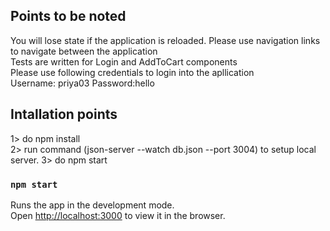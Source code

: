 
## Points to be noted

You will lose state if the application is reloaded. Please use navigation links to navigate between the application<br />
Tests are written for Login and AddToCart components <br />
Please use following credentials to login into the apllication<br/>
Username: priya03  Password:hello

## Intallation points

1> do npm install<br/>
2> run command (json-server --watch db.json --port 3004) to setup local server.
3> do npm start 

### `npm start`

Runs the app in the development mode.<br />
Open [http://localhost:3000](http://localhost:3000) to view it in the browser.

